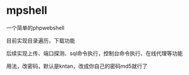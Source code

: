 # mpshell

一个简单的phpwebshell 

目前实现目录遍历，下载功能

后续实现上传、端口探测、sql命令执行，控制台命令执行、在线代理等功能

用法，改密码，默认是kntan，改成你自己的密码md5就行了

